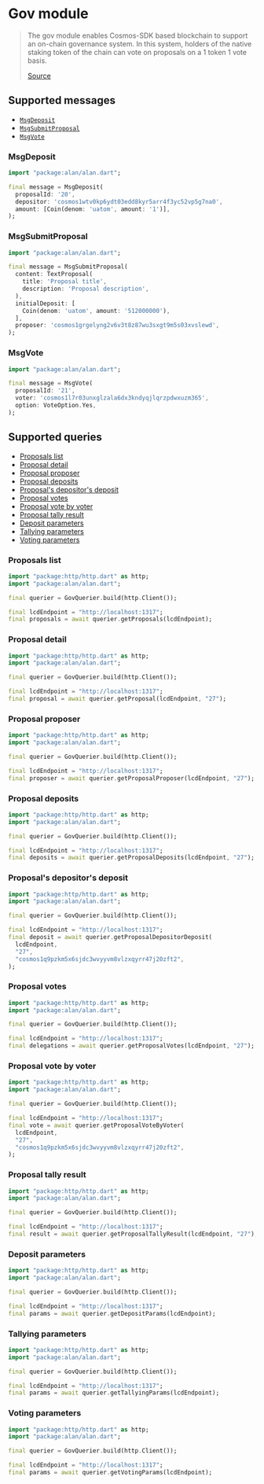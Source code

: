 # Gov module
> The gov module enables Cosmos-SDK based blockchain to support an on-chain governance system. In this system, holders of the native staking token of the chain can vote on proposals on a 1 token 1 vote basis.
> 
> [Source](https://docs.cosmos.network/v0.40/modules/gov/)

## Supported messages
- [`MsgDeposit`](#msgdeposit)
- [`MsgSubmitProposal`](#msgsubmitproposal)
- [`MsgVote`](#msgvote)

### MsgDeposit
```dart
import "package:alan/alan.dart";

final message = MsgDeposit(
  proposalId: '20',
  depositor: 'cosmos1wtv0kp6ydt03edd8kyr5arr4f3yc52vp5g7na0',
  amount: [Coin(denom: 'uatom', amount: '1')],
);
```

### MsgSubmitProposal
```dart
import "package:alan/alan.dart";

final message = MsgSubmitProposal(
  content: TextProposal(
    title: 'Proposal title',
    description: 'Proposal description',
  ),
  initialDeposit: [
    Coin(denom: 'uatom', amount: '512000000'),
  ],
  proposer: 'cosmos1grgelyng2v6v3t8z87wu3sxgt9m5s03xvslewd',
);
```

### MsgVote
```dart
import "package:alan/alan.dart";

final message = MsgVote(
  proposalId: '21',
  voter: 'cosmos1l7r03unxglzala6dx3kndyqjlqrzpdwxuzm365',
  option: VoteOption.Yes,
);
```

## Supported queries
- [Proposals list](#proposals-list)
- [Proposal detail](#proposal-detail)
- [Proposal proposer](#proposal-proposer)
- [Proposal deposits](#proposal-deposits)
- [Proposal's depositor's deposit](#proposals-depositors-deposit)
- [Proposal votes](#proposal-votes)
- [Proposal vote by voter](#proposal-vote-by-voter)
- [Proposal tally result](#proposal-tally-result)
- [Deposit parameters](#deposit-parameters)
- [Tallying parameters](#tallying-parameters)
- [Voting parameters](#voting-parameters)

### Proposals list
```dart
import "package:http/http.dart" as http;
import "package:alan/alan.dart";

final querier = GovQuerier.build(http.Client());

final lcdEndpoint = "http://localhost:1317";
final proposals = await querier.getProposals(lcdEndpoint);
``` 

### Proposal detail
```dart
import "package:http/http.dart" as http;
import "package:alan/alan.dart";

final querier = GovQuerier.build(http.Client());

final lcdEndpoint = "http://localhost:1317";
final proposal = await querier.getProposal(lcdEndpoint, "27");
``` 

### Proposal proposer
```dart
import "package:http/http.dart" as http;
import "package:alan/alan.dart";

final querier = GovQuerier.build(http.Client());

final lcdEndpoint = "http://localhost:1317";
final proposer = await querier.getProposalProposer(lcdEndpoint, "27");
``` 

### Proposal deposits
```dart
import "package:http/http.dart" as http;
import "package:alan/alan.dart";

final querier = GovQuerier.build(http.Client());

final lcdEndpoint = "http://localhost:1317";
final deposits = await querier.getProposalDeposits(lcdEndpoint, "27");
``` 

### Proposal's depositor's deposit
```dart
import "package:http/http.dart" as http;
import "package:alan/alan.dart";

final querier = GovQuerier.build(http.Client());

final lcdEndpoint = "http://localhost:1317";
final deposit = await querier.getProposalDepositorDeposit(
  lcdEndpoint, 
  "27",
  "cosmos1q9pzkm5x6sjdc3wvyyvm8vlzxqyrr47j20zft2",
);
``` 

### Proposal votes
```dart
import "package:http/http.dart" as http;
import "package:alan/alan.dart";

final querier = GovQuerier.build(http.Client());

final lcdEndpoint = "http://localhost:1317";
final delegations = await querier.getProposalVotes(lcdEndpoint, "27");
``` 

### Proposal vote by voter
```dart
import "package:http/http.dart" as http;
import "package:alan/alan.dart";

final querier = GovQuerier.build(http.Client());

final lcdEndpoint = "http://localhost:1317";
final vote = await querier.getProposalVoteByVoter(
  lcdEndpoint, 
  "27",
  "cosmos1q9pzkm5x6sjdc3wvyyvm8vlzxqyrr47j20zft2",
);
``` 

### Proposal tally result
```dart
import "package:http/http.dart" as http;
import "package:alan/alan.dart";

final querier = GovQuerier.build(http.Client());

final lcdEndpoint = "http://localhost:1317";
final result = await querier.getProposalTallyResult(lcdEndpoint, "27");
```

### Deposit parameters
```dart
import "package:http/http.dart" as http;
import "package:alan/alan.dart";

final querier = GovQuerier.build(http.Client());

final lcdEndpoint = "http://localhost:1317";
final params = await querier.getDepositParams(lcdEndpoint);
```

### Tallying parameters
```dart
import "package:http/http.dart" as http;
import "package:alan/alan.dart";

final querier = GovQuerier.build(http.Client());

final lcdEndpoint = "http://localhost:1317";
final params = await querier.getTallyingParams(lcdEndpoint);
```

### Voting parameters
```dart
import "package:http/http.dart" as http;
import "package:alan/alan.dart";

final querier = GovQuerier.build(http.Client());

final lcdEndpoint = "http://localhost:1317";
final params = await querier.getVotingParams(lcdEndpoint);
```
